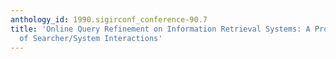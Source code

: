 ```yaml
---
anthology_id: 1990.sigirconf_conference-90.7
title: 'Online Query Refinement on Information Retrieval Systems: A Process Model
  of Searcher/System Interactions'
---
```

